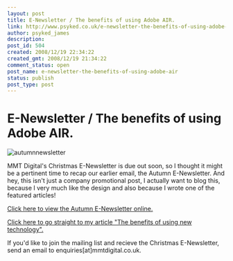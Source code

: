 ```yaml
---
layout: post
title: E-Newsletter / The benefits of using Adobe AIR.
link: http://www.psyked.co.uk/e-newsletter-the-benefits-of-using-adobe-air/
author: psyked_james
description: 
post_id: 504
created: 2008/12/19 22:34:22
created_gmt: 2008/12/19 21:34:22
comment_status: open
post_name: e-newsletter-the-benefits-of-using-adobe-air
status: publish
post_type: post
---
```


# E-Newsletter / The benefits of using Adobe AIR.

![autumnnewsletter](http://uploads.psyked.co.uk/2008/12/autumnnewsletter.jpg)

MMT Digital's Christmas E-Newsletter is due out soon, so I thought it might be a pertinent time to recap our earlier email, the Autumn E-Newsletter. And hey, this isn't just a company promotional post, I actually want to blog this, because I very much like the design and also because I wrote one of the featured articles!

[Click here to view the Autumn E-Newsletter online.](http://www.mmtdigital.co.uk/MMT_e-newsletters/Autumn2008/Autumn2008.html)

[Click here to go straight to my article "The benefits of using new technology".](http://www.mmtdigital.co.uk/MMT_e-newsletters/Autumn2008/newTechnology.html)  
  
If you'd like to join the mailing list and recieve the Christmas E-Newsletter, send an email to enquiries[at]mmtdigital.co.uk.